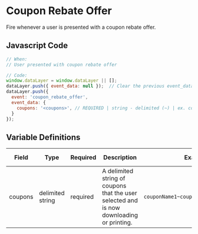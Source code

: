 # Coupon Rebate Offer

Fire whenever a user is presented with a coupon rebate offer.

## Javascript Code

```js
// When:
// User presented with coupon rebate offer

// Code:
window.dataLayer = window.dataLayer || [];
dataLayer.push({ event_data: null });  // Clear the previous event_data object.
dataLayer.push({
  event: 'coupon_rebate_offer',
  event_data: {
    coupons: '<coupons>', // REQUIRED | string - delimited (~) | ex. couponName1~couponName2~couponName3	
  }
});
```

## Variable Definitions

|Field|Type|Required|Description|Example|Maximum Length|
| --- | --- | --- | --- | --- | --- |
|coupons|delimited string|required|A delimited string of coupons that the user selected and is now downloading or printing.|`couponName1~couponName2~couponName3`|`100`|
